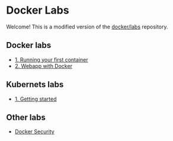 # Docker  Labs

Welcome! This is a modified version of the [docker/labs](https://github.com/docker/labs) repository.

## Docker labs

* [1. Running your first container](containers/chapters/alpine.md)
* [2. Webapp with Docker](containers/chapters/webapps.md)

## Kubernets labs

* [1. Getting started](kubernetes/getting-started.md)

## Other labs

* [Docker Security](docker-security/README.md)
